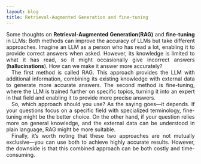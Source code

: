 ```yaml
---
layout: blog
title: Retrieval-Augmented Generation and fine-tuning
---
```

<p style='text-align: justify;'> Some thoughts on <strong>Retrieval-Augmented Generation(RAG)</strong> and <strong>fine-tuning</strong> in LLMs: Both methods can improve the accuracy of LLMs but take different approaches. Imagine an LLM as a person who has read a lot, enabling it to provide correct answers when asked. However, its knowledge is limited to what it has read, so it might occasionally give incorrect answers (<strong>hallucinations</strong>). How can we make it answer more accurately?
<br>
&emsp;The first method is called RAG. This approach provides the LLM with additional information, combining its existing knowledge with external data to generate more accurate answers. The second method is fine-tuning, where the LLM is trained further on specific topics, turning it into an expert in that field and enabling it to provide more precise answers.
<br>
&emsp;So, which approach should you use? As the saying goes—it depends. If your questions focus on a specific field with specialized terminology, fine-tuning might be the better choice. On the other hand, if your question relies more on general knowledge, and the external data can be understood in plain language, RAG might be more suitable.
<br>
&emsp;Finally, it’s worth noting that these two approaches are not mutually exclusive—you can use both to achieve highly accurate results. However, the downside is that this combined approach can be both costly and time-consuming.
</p> 
